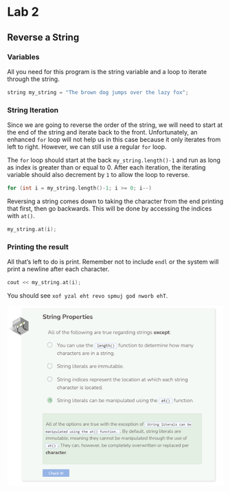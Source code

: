 # Lab 2
## Reverse a String
### Variables
All you need for this program is the string variable and a loop to iterate through the string.

```cpp
string my_string = "The brown dog jumps over the lazy fox";
```

### String Iteration
Since we are going to reverse the order of the string, we will need to start at the end of the string and iterate back to the front. Unfortunately, an enhanced `for` loop will not help us in this case because it only iterates from left to right. However, we can still use a regular `for` loop.

The `for` loop should start at the back `my_string.length()-1` and run as long as index is greater than or equal to 0. After each iteration, the iterating variable should also decrement by `1` to allow the loop to reverse.

```cpp
for (int i = my_string.length()-1; i >= 0; i--)
```

Reversing a string comes down to taking the character from the end printing that first, then go backwards. This will be done by accessing the indices with `at()`.

```cpp
my_string.at(i);
```
### Printing the result
All that’s left to do is print. Remember not to include `endl` or the system will print a newline after each character.

```cpp
cout << my_string.at(i);
```

You should see `xof yzal eht revo spmuj god nworb ehT`.

![Question 2](_assets/Q2.png)


